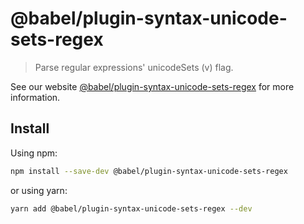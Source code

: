 # @babel/plugin-syntax-unicode-sets-regex

> Parse regular expressions' unicodeSets (v) flag.

See our
website [@babel/plugin-syntax-unicode-sets-regex](https://babeljs.io/docs/en/babel-plugin-syntax-unicode-sets-regex)
for more information.

## Install

Using npm:

```sh
npm install --save-dev @babel/plugin-syntax-unicode-sets-regex
```

or using yarn:

```sh
yarn add @babel/plugin-syntax-unicode-sets-regex --dev
```
